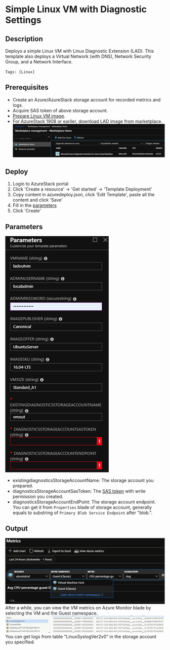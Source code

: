 # Simple Linux VM with Diagnostic Settings

## Description

Deploys a simple Linux VM with Linux Diagnostic Extension (LAD). This template also deploys a Virtual Network (with DNS), Network Security Group, and a Network Interface.

`Tags: [Linux]`

## Prerequisites

- Create an Azure/AzureStack storage account for recorded metrics and logs.
- Acquire SAS token of above storage account.
- [Prepare Linux VM image](https://docs.microsoft.com/en-us/azure-stack/operator/azure-stack-linux?view=azs-1908).
- For AzureStack 1908 or eariler, download LAD image from marketplace. ![AddLADFromMarketplace](images/AddLADFromMarketplace.png)

## Deploy

1. Login to AzureStack portal
2. Click 'Create a resource' -> 'Get started' -> 'Template Deployment'
3. Copy content in azuredeploy.json, click 'Edit Template', paste all the content and click 'Save'
4. Fill in the [parameters](#Parameters)
5. Click 'Create'

## Parameters
![DeployParameters](images/DeployParameters.png)

- existingdiagnosticsStorageAccountName: The storage account you prepared.
- diagnosticsStorageAccountSasToken: The [SAS token](https://docs.microsoft.com/en-us/rest/api/storageservices/create-account-sas?redirectedfrom=MSDN) with write permission you created.
- diagnosticsStorageAccountEndPoint: The storage account endpoint. You can get it from `Properties` blade of storage account, generally equals to substring of `Primary Blob Service Endpoint` after "blob.".

## Output
![GuestMetrics](images/GusetMetrics.png)
After a while, you can view the VM metrics on Azure Monitor blade by selecting the VM and the Guest namespace. 
![Log](images/Log.png)
You can get logs from table “LinuxSyslogVer2v0” in the storage account you specified.